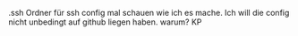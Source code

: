 .ssh Ordner für ssh config
mal schauen wie ich es mache. Ich will die config nicht unbedingt auf github liegen haben.
warum? KP
